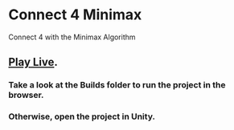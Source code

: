 # Connect 4 Minimax
Connect 4 with the Minimax Algorithm

## [Play Live](https://ashayp.com/connect4/).

### Take a look at the Builds folder to run the project in the browser.
### Otherwise, open the project in Unity.

